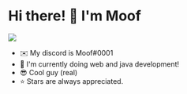 Hi there! 👋 I'm Moof
================================================================================================================================

![](https://komarev.com/ghpvc/?username=Mwffins&color=green)
* ✉️  My discord is Moof#0001
* 🧠  I'm currently doing web and java development!
* :sunglasses:  Cool guy (real)
* :star: Stars are always appreciated.
